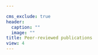 ```yaml
---

cms_exclude: true
header:
  caption: ""
  image: ""
title: Peer-reviewed publications
view: 4
---
```

